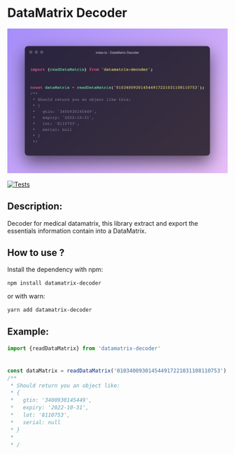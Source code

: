# DataMatrix Decoder

![](./assets/banner.png)

[![Tests](https://github.com/ExactCure/datamatrix-decoder/actions/workflows/webpack.yml/badge.svg)](https://github.com/ExactCure/datamatrix-decoder/actions/workflows/webpack.yml)


## Description:
Decoder for medical datamatrix, this library extract and export the essentials information contain into a DataMatrix.
## How  to use ?
Install the dependency with npm:
```
npm install datamatrix-decoder
```
or with warn:
```
yarn add datamatrix-decoder
```

## Example:

```typescript
import {readDataMatrix} from 'datamatrix-decoder'


const dataMatrix = readDataMatrix('010340093014544917221031108110753')
/**
 * Should return you an object like:
 * {
 *   gtin: '3400930145449',
 *   expiry: '2022-10-31',
 *   lot: '8110753',
 *   serial: null
 * }
 *
 * /

```
